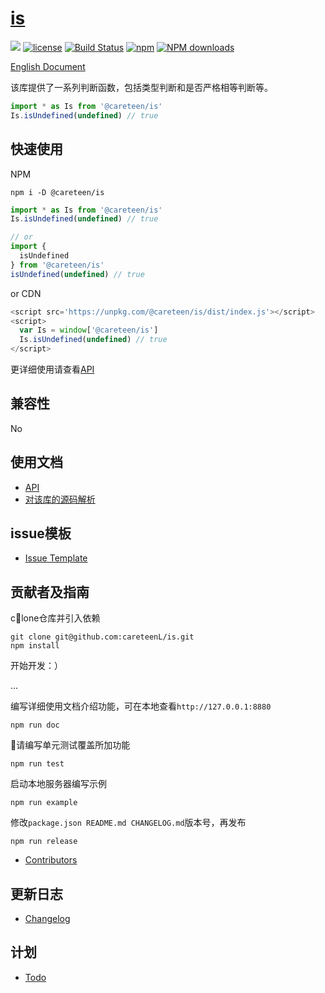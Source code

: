 # [is](https://github.com/careteenL/is)
[![](https://img.shields.io/badge/Powered%20by-is-brightgreen.svg)](https://github.com/careteenL/is)
[![license](https://img.shields.io/badge/license-MIT-blue.svg)](https://github.com/careteenL/is/blob/master/LICENSE)
[![Build Status](https://travis-ci.org/careteenL/is.svg?branch=master)](https://travis-ci.org/careteenL/is)
[![npm](https://img.shields.io/badge/npm-0.1.4-orange.svg)](https://www.npmjs.com/package/@careteen/is)
[![NPM downloads](http://img.shields.io/npm/dm/@careteen/is.svg?style=flat-square)](http://www.npmtrends.com/@careteen/is)

[English Document](./README.en_US.md)

该库提供了一系列判断函数，包括类型判断和是否严格相等判断等。

```js
import * as Is from '@careteen/is'
Is.isUndefined(undefined) // true
```

## 快速使用

NPM
```shell
npm i -D @careteen/is
```

```js
import * as Is from '@careteen/is'
Is.isUndefined(undefined) // true

// or
import {
  isUndefined
} from '@careteen/is'
isUndefined(undefined) // true
```

or CDN
```js
<script src='https://unpkg.com/@careteen/is/dist/index.js'></script>
<script>
  var Is = window['@careteen/is']
  Is.isUndefined(undefined) // true
</script>
```
更详细使用请查看[API](./doc/api.md)

## 兼容性

No

## 使用文档

- [API](./doc/api.md)
- [对该库的源码解析](xxx)

## issue模板

- [Issue Template](./ISSUETEMPLATE.md)

## 贡献者及指南

clone仓库并引入依赖
```shell
git clone git@github.com:careteenL/is.git
npm install
```
开始开发：）

...

编写详细使用文档介绍功能，可在本地查看`http://127.0.0.1:8880`
```shell
npm run doc
```
请编写单元测试覆盖所加功能
```shell
npm run test
```
启动本地服务器编写示例
```shell
npm run example
```
修改`package.json README.md CHANGELOG.md`版本号，再发布
```shell
npm run release
```

- [Contributors](https://github.com/careteenL/is/graphs/contributors)

## 更新日志

- [Changelog](./CHANGELOG.md)

## 计划

- [Todo](./TODO.md)